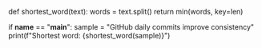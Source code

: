 def shortest_word(text):
    words = text.split()
    return min(words, key=len)

if __name__ == "__main__":
    sample = "GitHub daily commits improve consistency"
    print(f"Shortest word: {shortest_word(sample)}")
